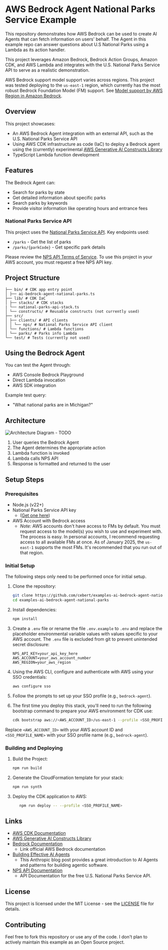 # AWS Bedrock Agent National Parks Service Example

This repository demonstrates how AWS Bedrock can be used to create AI Agents that can fetch information on users' behalf. The Agent in this example repo can answer questions about U.S National Parks using a Lambda as its action handler.

This project leverages Amazon Bedrock, Bedrock Action Groups, Amazon CDK, and AWS Lambda and integrates with the U.S. National Parks Service API to serve as a realistic demonstration.

AWS Bedrock support model support varies across regions. This project was tested deploying to the `us-east-1` region, which currently has the most robust Bedrock Foundation Model (FM) support. See [Model support by AWS Region in Amazon Bedrock](https://docs.aws.amazon.com/bedrock/latest/userguide/models-regions.html).

## Overview

This project showcases:

- An AWS Bedrock Agent integration with an external API, such as the U.S. National Parks Service API
- Using AWS CDK infrastructure as code (IaC) to deploy a Bedrock agent using the (currently) experimental [AWS Generative AI Constructs Library](https://github.com/awslabs/generative-ai-cdk-constructs)
- TypeScript Lambda function development

## Features

The Bedrock Agent can:

- Search for parks by state
- Get detailed information about specific parks
- Search parks by keywords
- Provide visitor information like operating hours and entrance fees

### National Parks Service API

This project uses the [National Parks Service API](https://www.nps.gov/subjects/developer/api-documentation.htm). Key endpoints used:

- `/parks` - Get the list of parks
- `/parks/{parkCode}` - Get specific park details

Please review the [NPS API Terms of Service](https://www.nps.gov/subjects/developer/terms-of-service.htm). To use this project in your AWS account, you must request a free NPS API key.

## Project Structure

```plaintext
├── bin/ # CDK app entry point
│ ├── ai-bedrock-agent-national-parks.ts
├── lib/ # CDK IaC
│ ├── stacks/ # CDK stacks
| └── national-parks-api-stack.ts
│ └── constructs/ # Reusable constructs (not currently used)
├── src/
│ ├── clients/ # API clients
│ │ └── nps/ # National Parks Service API client
│ └── functions/ # Lambda functions
│ └── parks/ # Parks info Lambda
└── test/ # Tests (currently not used)
```

## Using the Bedrock Agent

You can test the Agent through:

- AWS Console Bedrock Playground
- Direct Lambda invocation
- AWS SDK integration

Example test query:

- "What national parks are in Michigan?"

## Architecture

![Architecture Diagram](architecture.png) - TODO

1. User queries the Bedrock Agent
1. The Agent determines the appropriate action
1. Lambda function is invoked
1. Lambda calls NPS API
1. Response is formatted and returned to the user

## Setup Steps

### Prerequisites

- Node.js (v22+)
- National Parks Service API key
   - ([Get one here](https://www.nps.gov/subjects/developer/get-started.htm))
- AWS Account with Bedrock access
   - _Note:_ AWS accounts don't have access to FMs by default. You must request access to the model(s) you wish to use and experiment with. The process is easy. In personal accounts, I recommend requesting access to all available FMs at once. As of January 2025, the `us-east-1` supports the most FMs. It's recommended that you run out of that region.

### Initial Setup

The following steps only need to be performed once for initial setup.

1. Clone the repository:

   ```bash
   git clone https://github.com/cebert/examples-ai-bedrock-agent-national-parks.git
   cd examples-ai-bedrock-agent-national-parks
   ```

1. Install dependencies:

   ```bash
   npm install
   ```

1. Create a `.env` file or rename the file `.env.example` to `.env` and replace the placeholder environmental variable values with values specific to your AWS account. The `.env` file is excluded from git to prevent unintended secret disclosure:

   ```plaintext
   NPS_API_KEY=your_api_key_here
   AWS_ACCOUNT=your_aws_account_number
   AWS_REGION=your_aws_region
   ```

1. Using the AWS CLI, configure and authenticate with AWS using your SSO credentials:

   ```bash
   aws configure sso
   ```

1. Follow the prompts to set up your SSO profile (e.g., `bedrock-agent`).

1. The first time you deploy this stack, you'll need to run the following bootstrap command to prepare your AWS environment for CDK use:

   ```bash
   cdk bootstrap aws://<AWS_ACCOUNT_ID>/us-east-1 --profile <SSO_PROFILE_NAME>
   ```

Replace `<AWS_ACCOUNT_ID>` with your AWS account ID and `<SSO_PROFILE_NAME>` with your SSO profile name (e.g., `bedrock-agent`).

### Building and Deploying

1. Build the Project:

   ```bash
   npm run build
   ```

1. Generate the CloudFormation template for your stack:

   ```bash
   npm run synth
   ```

1. Deploy the CDK application to AWS:

   ```bash
      npm run deploy -- --profile <SSO_PROFILE_NAME>
   ```

## Links

- [AWS CDK Documentation](https://docs.aws.amazon.com/cdk/latest/guide/home.html)
- [AWS Generative AI Constructs Library](https://github.com/awslabs/generative-ai-cdk-constructs)
- [Bedrock Documentation](https://docs.aws.amazon.com/bedrock/latest/userguide/what-is-bedrock.html)
   - Link official AWS Bedrock documentation
- [Building Effective AI Agents](https://www.anthropic.com/research/building-effective-agents)
   - This Anthropic blog post provides a great introduction to AI Agents and patterns for building agentic software.
- [NPS API Documentation](https://www.nps.gov/subjects/developer/api-documentation.htm)
   - API Documentation for the free U.S. National Parks Service API.

## License

This project is licensed under the MIT License - see the [LICENSE](LICENSE) file for details.

## Contributing

Feel free to fork this repository or use any of the code. I don't plan to actively maintain this example as an Open Source project.

